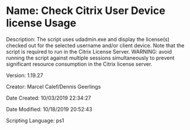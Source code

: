 ﻿# Name: Check Citrix User Device license Usage

Description: The script uses udadmin.exe and display the license(s) checked out for the selected username and/or client device. Note that the script is required to run in the Citrix License Server.
WARNING: avoid running the script against multiple sessions simultaneously to prevent significant resource consumption in the Citrix license server.

Version: 1.19.27

Creator: Marcel Calef/Dennis Geerlings

Date Created: 10/03/2019 22:34:27

Date Modified: 10/18/2019 20:52:43

Scripting Language: ps1

